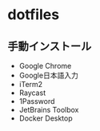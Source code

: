 # dotfiles

## 手動インストール

- Google Chrome
- Google日本語入力
- iTerm2
- Raycast
- 1Password
- JetBrains Toolbox
- Docker Desktop
